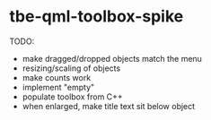 # tbe-qml-toolbox-spike

TODO:
 * make dragged/dropped objects match the menu
 * resizing/scaling of objects
 * make counts work
 * implement "empty"
 * populate toolbox from C++
 * when enlarged, make title text sit below object

